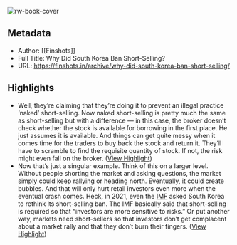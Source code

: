 ![rw-book-cover](https://cdn.finshots.app/images/2023/11/short-selling.jpg)

## Metadata
- Author: [[Finshots]]
- Full Title: Why Did South Korea Ban Short-Selling?
- URL: https://finshots.in/archive/why-did-south-korea-ban-short-selling/

## Highlights
- Well, they’re claiming that they’re doing it to prevent an illegal practice ‘naked’ short-selling. Now naked short-selling is pretty much the same as short-selling but with a difference — in this case, the broker doesn’t check whether the stock is available for borrowing in the first place. He just assumes it is available. And things can get quite messy when it comes time for the traders to buy back the stock and return it. They’ll have to scramble to find the requisite quantity of stock. If not, the risk might even fall on the broker. ([View Highlight](https://read.readwise.io/read/01heqmnnc5q1aa45mp91j01y9x))
- Now that’s just a singular example. Think of this on a larger level. Without people shorting the market and asking questions, the market simply could keep rallying or heading north. Eventually, it could create bubbles. And that will only hurt retail investors even more when the eventual crash comes. Heck, in 2021, even the [IMF](https://www.bnnbloomberg.ca/imf-tells-korea-time-to-lift-longstanding-short-selling-ban-1.1555284) asked South Korea to rethink its short-selling ban. The IMF basically said that short-selling is required so that “investors are more sensitive to risks.” Or put another way, markets need short-sellers so that investors don’t get complacent about a market rally and that they don’t burn their fingers. ([View Highlight](https://read.readwise.io/read/01heqmret3czb7jyzm1aq3j6a5))
